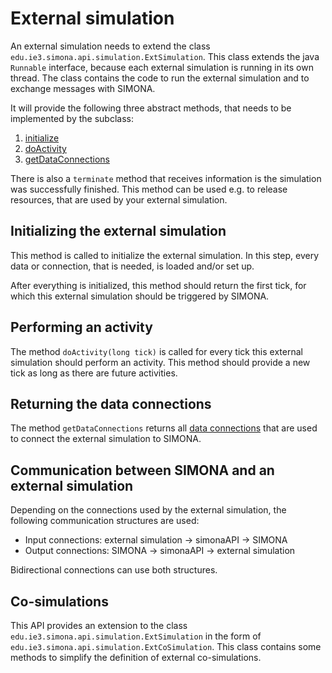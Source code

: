 # External simulation

An external simulation needs to extend the class `edu.ie3.simona.api.simulation.ExtSimulation`. This class extends the
java `Runnable` interface, because each external simulation is running in its own thread. The class contains the code to
run the external simulation and to exchange messages with SIMONA.

It will provide the following three abstract methods, that needs to be implemented by the subclass:
1. [initialize](#initializing-the-external-simulation)
2. [doActivity](#performing-an-activity)
3. [getDataConnections](#returning-the-data-connections)

There is also a `terminate` method that receives information is the simulation was successfully finished. This method
can be used e.g. to release resources, that are used by your external simulation.


## Initializing the external simulation

This method is called to initialize the external simulation. In this step, every data or connection, that is needed, is
loaded and/or set up.

After everything is initialized, this method should return the first tick, for which this external simulation should be
triggered by SIMONA.


## Performing an activity

The method `doActivity(long tick)` is called for every tick this external simulation should perform an activity. This
method should provide a new tick as long as there are future activities.


## Returning the data connections

The method `getDataConnections` returns all [data connections](/connections/connections) that are used to connect the
external simulation to SIMONA.


## Communication between SIMONA and an external simulation

Depending on the connections used by the external simulation, the following communication structures are used:

- Input connections: external simulation -> simonaAPI -> SIMONA
- Output connections: SIMONA -> simonaAPI -> external simulation

Bidirectional connections can use both structures.


## Co-simulations

This API provides an extension to the class `edu.ie3.simona.api.simulation.ExtSimulation` in the form of 
`edu.ie3.simona.api.simulation.ExtCoSimulation`. This class contains some methods to simplify the definition of external
co-simulations.

